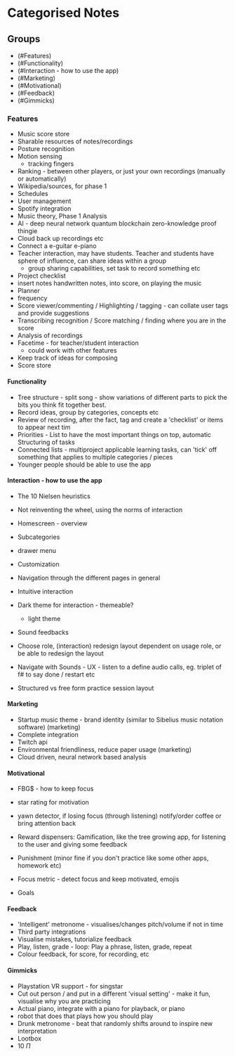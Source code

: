 # Categorised Notes

## Groups

- (#Features)
- (#Functionality)
- (#Interaction - how to use the app)
- (#Marketing)
- (#Motivational)
- (#Feedback)
- (#Gimmicks)


### Features
- Music score store
- Sharable resources of notes/recordings
- Posture recognition
- Motion sensing
    - tracking fingers
- Ranking - between other players, or just your own recordings (manually or automatically)
- Wikipedia/sources, for phase 1
- Schedules
- User management
- Spotify integration
- Music theory, Phase 1 Analysis
- AI - deep neural network quantum blockchain zero-knowledge proof thingie
- Cloud back up recordings etc
- Connect a e-guitar  e-piano
- Teacher interaction, may have students. Teacher and students have sphere of influence, can share ideas within a group
    - group sharing capabilities, set task to record something etc
- Project checklist
- insert notes handwritten notes, into score, on playing the music
- Planner
- frequency
- Score viewer/commenting / Highlighting / tagging - can collate user tags and provide suggestions
- Transcribing recognition / Score matching / finding where you are in the score
- Analysis of recordings
- Facetime - for teacher/student interaction
    - could work with other features
- Keep track of ideas for composing
- Score store

#### Functionality
- Tree structure - split song - show variations of different parts to pick the bits you think fit together best.
- Record ideas, group by categories, concepts etc
- Review of recording, after the fact, tag and create a 'checklist' or items to appear next tim
- Priorities - List to have the most important things on top, automatic Structuring of tasks
- Connected lists - multiproject applicable learning tasks, can 'tick' off something that applies to multiple categories / pieces
- Younger people should be able to use the app


#### Interaction - how to use the app
- The 10 Nielsen heuristics

- Not reinventing the wheel, using the norms of interaction
- Homescreen - overview
- Subcategories
- drawer menu
- Customization
- Navigation through the different pages in general
- Intuitive interaction
- Dark theme for interaction - themeable?
    - light theme
- Sound feedbacks
- Choose role, (interaction) redesign layout dependent on usage role, or be able to redesign the layout
- Navigate with Sounds - UX - listen to a define audio calls, eg. triplet of f# to say done / restart etc
- Structured vs free form practice session layout


#### Marketing

- Startup music theme - brand identity (similar to Sibelius music notation software) (marketing)
- Complete integration
- Twitch api
- Environmental friendliness, reduce paper usage (marketing)
- Cloud driven, neural network based analysis

#### Motivational
- FBG\$ - how to keep focus

- star rating for motivation
- yawn detector, if losing focus (through listening) notify/order coffee or bring attention back
- Reward dispensers: Gamification, like the tree growing app, for listening to the user and giving some feedback
- Punishment (minor fine if you don't practice like some other apps, homework etc)
- Focus metric - detect focus and keep motivated, emojis 
- Goals

#### Feedback
- 'Intelligent' metronome - visualises/changes pitch/volume if not in time
- Third party integrations
- Visualise mistakes, tutorialize feedback
-  Play, listen, grade - loop: Play a phrase, listen, grade, repeat
- Colour feedback, for score, for recording, etc

#### Gimmicks
- Playstation VR support - for singstar
- Cut out person / and put in a different 'visual setting' - make it fun, visualise why you are practicing
- Actual piano, integrate with a piano for playback, or piano
- robot that does that plays how you should play
- Drunk metronome - beat that randomly shifts around to inspire new interpretation
- Lootbox
- 10 $\Pi$ 
